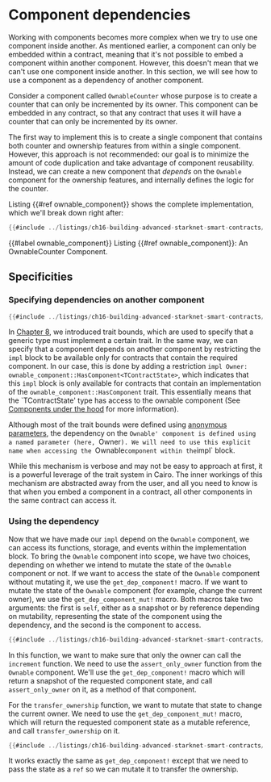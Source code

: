 # Component dependencies

Working with components becomes more complex when we try to use one component inside another. As mentioned earlier, a component can only be embedded within a contract, meaning that it's not possible to embed a component within another component. However, this doesn't mean that we can't use one component inside another. In this section, we will see how to use a component as a dependency of another component.

Consider a component called `OwnableCounter` whose purpose is to create a counter that can only be incremented by its owner. This component can be embedded in any contract, so that any contract that uses it will have a counter that can only be incremented by its owner.

The first way to implement this is to create a single component that contains both counter and ownership features from within a single component. However, this approach is not recommended: our goal is to minimize the amount of code duplication and take advantage of component reusability. Instead, we can create a new component that _depends_ on the `Ownable` component for the ownership features, and internally defines the logic for the counter.

Listing {{#ref ownable_component}} shows the complete implementation, which we'll break down right after:

```rust
{{#include ../listings/ch16-building-advanced-starknet-smart-contracts/listing_03_component_dep/src/counter.cairo:full}}
```

{{#label ownable_component}}
<span class="caption">Listing {{#ref ownable_component}}: An OwnableCounter Component.</span>

## Specificities

### Specifying dependencies on another component

```rust
{{#include ../listings/ch16-building-advanced-starknet-smart-contracts/listing_03_component_dep/src/counter.cairo:component_signature}}
```

In [Chapter 8](./ch08-02-traits-in-cairo.md), we introduced trait bounds, which are used to specify that a generic type must implement a certain trait. In the same way, we can specify that a component depends on another component by restricting the `impl` block to be available only for contracts that contain the required component.
In our case, this is done by adding a restriction `impl Owner: ownable_component::HasComponent<TContractState>`, which indicates that this `impl` block is only available for contracts that contain an implementation of the `ownable_component::HasComponent` trait. This essentially means that the `TContractState' type has access to the ownable component
(See [Components under the hood](./ch16-02-01-under-the-hood.md#a-primer-on-embeddable-impls) for more information).

Although most of the trait bounds were defined using [anonymous parameters](./ch08-01-generic-data-types.md#anonymous-generic-implementation-parameter--operator), the dependency on the `Ownable' component is defined using a named parameter (here, `Owner`). We will need to use this explicit name when accessing the `Ownable`component within the`impl` block.

While this mechanism is verbose and may not be easy to approach at first, it is a powerful leverage of the trait system in Cairo. The inner workings of this mechanism are abstracted away from the user, and all you need to know is that when you embed a component in a contract, all other components in the same contract can access it.

### Using the dependency

Now that we have made our `impl` depend on the `Ownable` component, we can access its functions, storage, and events within the implementation block. To bring the `Ownable` component into scope, we have two choices, depending on whether we intend to mutate the state of the `Ownable` component or not.
If we want to access the state of the `Ownable` component without mutating it, we use the `get_dep_component!` macro. If we want to mutate the state of the `Ownable` component (for example, change the current owner), we use the `get_dep_component_mut!` macro.
Both macros take two arguments: the first is `self`, either as a snapshot or by reference depending on mutability, representing the state of the component using the dependency, and the second is the component to access.

```rust
{{#include ../listings/ch16-building-advanced-starknet-smart-contracts/listing_03_component_dep/src/counter.cairo:increment}}
```

In this function, we want to make sure that only the owner can call the `increment` function. We need to use
the `assert_only_owner` function from the `Ownable` component. We'll use the `get_dep_component!` macro which will return a snapshot of the requested component state, and call `assert_only_owner` on it, as a method of that component.

For the `transfer_ownership` function, we want to mutate that state to change the current owner. We need to use the `get_dep_component_mut!` macro, which will return the requested component state as a mutable reference, and call `transfer_ownership` on it.

```rust
{{#include ../listings/ch16-building-advanced-starknet-smart-contracts/listing_03_component_dep/src/counter.cairo:transfer_ownership}}
```

It works exactly the same as `get_dep_component!` except that we need to pass the state as a `ref` so we can
mutate it to transfer the ownership.
